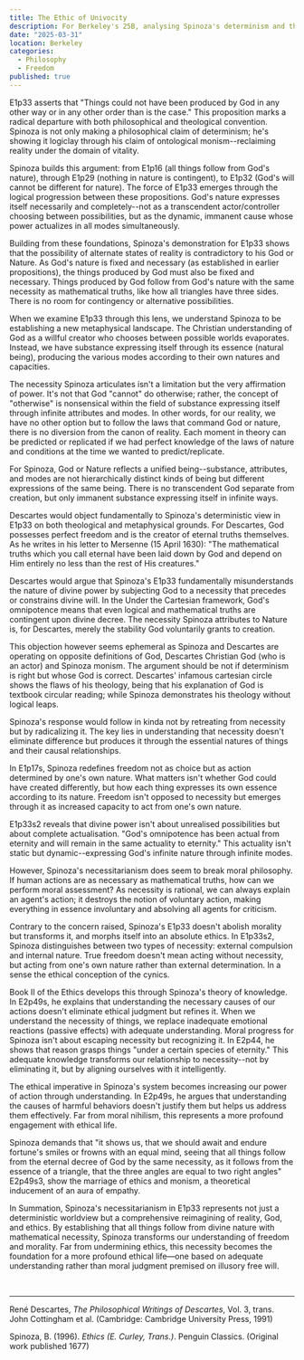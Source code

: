 ```yaml
---
title: The Ethic of Univocity
description: For Berkeley's 25B, analysing Spinoza's determinism and the aura of ethics under monism.
date: "2025-03-31"
location: Berkeley
categories:
  - Philosophy
  - Freedom
published: true
---
```


E1p33 asserts that "Things could not have been produced by God in any other way or in any other order than is the case." This proposition marks a radical departure with both philosophical and theological convention. Spinoza is not only making a philosophical claim of determinism; he's showing it logiclay through his claim of ontological monism--reclaiming reality under the domain of vitality.

Spinoza builds this argument: from E1p16 (all things follow from God's nature), through E1p29 (nothing in nature is contingent), to E1p32 (God's will cannot be different for nature). The force of E1p33 emerges through the logical progression between these propositions. God's nature expresses itself necessarily and completely--not as a transcendent actor/controller choosing between possibilities, but as the dynamic, immanent cause whose power actualizes in all modes simultaneously.

Building from these foundations, Spinoza's demonstration for E1p33 shows that the possibility of alternate states of reality is contradictory to his God or Nature. As God's nature is fixed and necessary (as established in earlier propositions), the things produced by God must also be fixed and necessary. Things produced by God follow from God's nature with the same necessity as mathematical truths, like how all triangles have three sides. There is no room for contingency or alternative possibilities.

When we examine E1p33 through this lens, we understand Spinoza to be establishing a new metaphysical landscape. The Christian understanding of God as a willful creator who chooses between possible worlds evaporates. Instead, we have substance expressing itself through its essence (natural being), producing the various modes according to their own natures and capacities.

The necessity Spinoza articulates isn't a limitation but the very affirmation of power. It's not that God "cannot" do otherwise; rather, the concept of "otherwise" is nonsensical within the field of substance expressing itself through infinite attributes and modes. In other words, for our reality, we have no other option but to follow the laws that command God or nature, there is no diversion from the canon of reality. Each moment in theory can be predicted or replicated if we had perfect knowledge of the laws of nature and conditions at the time we wanted to predict/replicate.

For Spinoza, God or Nature reflects a unified being--substance, attributes, and modes are not hierarchically distinct kinds of being but different expressions of the same being. There is no transcendent God separate from creation, but only immanent substance expressing itself in infinite ways.

Descartes would object fundamentally to Spinoza's deterministic view in E1p33 on both theological and metaphysical grounds. For Descartes, God possesses perfect freedom and is the creator of eternal truths themselves. As he writes in his letter to Mersenne (15 April 1630): "The mathematical truths which you call eternal have been laid down by God and depend on Him entirely no less than the rest of His creatures."

Descartes would argue that Spinoza's E1p33 fundamentally misunderstands the nature of divine power by subjecting God to a necessity that precedes or constrains divine will. In the Under the Cartesian framework, God's omnipotence means that even logical and mathematical truths are contingent upon divine decree. The necessity Spinoza attributes to Nature is, for Descartes, merely the stability God voluntarily grants to creation.

This objection however seems ephemeral as Spinoza and Descartes are operating on opposite definitions of God, Descartes Christian God (who is an actor) and Spinoza monism. The argument should be not if determinism is right but whose God is correct. Descartes' infamous cartesian circle shows the flaws of his theology, being that his explanation of God is textbook circular reading; while Spinoza demonstrates his theology without logical leaps.

Spinoza's response would follow in kinda not by retreating from necessity but by radicalizing it. The key lies in understanding that necessity doesn't eliminate difference but produces it through the essential natures of things and their causal relationships.

In E1p17s, Spinoza redefines freedom not as choice but as action determined by one's own nature. What matters isn't whether God could have created differently, but how each thing expresses its own essence according to its nature. Freedom isn't opposed to necessity but emerges through it as increased capacity to act from one's own nature.

E1p33s2 reveals that divine power isn't about unrealised possibilities but about complete actualisation. "God's omnipotence has been actual from eternity and will remain in the same actuality to eternity." This actuality isn't static but dynamic--expressing God's infinite nature through infinite modes.

However, Spinoza's necessitarianism does seem to break moral philosophy. If human actions are as necessary as mathematical truths, how can we perform moral assessment? As necessity is rational, we can always explain an agent's action; it destroys the notion of voluntary action, making everything in essence involuntary and absolving all agents for criticism.

Contrary to the concern raised, Spinoza's E1p33 doesn't abolish morality but transforms it, and morphs itself into an absolute ethics. In E1p33s2, Spinoza distinguishes between two types of necessity: external compulsion and internal nature. True freedom doesn't mean acting without necessity, but acting from one's own nature rather than external determination. In a sense the ethical conception of the cynics.

Book II of the Ethics develops this through Spinoza's theory of knowledge. In E2p49s, he explains that understanding the necessary causes of our actions doesn't eliminate ethical judgment but refines it. When we understand the necessity of things, we replace inadequate emotional reactions (passive effects) with adequate understanding. Moral progress for Spinoza isn't about escaping necessity but recognizing it. In E2p44, he shows that reason grasps things "under a certain species of eternity." This adequate knowledge transforms our relationship to necessity--not by eliminating it, but by aligning ourselves with it intelligently.

The ethical imperative in Spinoza's system becomes increasing our power of action through understanding. In E2p49s, he argues that understanding the causes of harmful behaviors doesn't justify them but helps us address them effectively. Far from moral nihilism, this represents a more profound engagement with ethical life.

Spinoza demands that "it shows us, that we should await and endure fortune's smiles or frowns with an equal mind, seeing that all things follow from the eternal decree of God by the same necessity, as it follows from the essence of a triangle, that the three angles are equal to two right angles" E2p49s3, show the marriage of ethics and monism, a theoretical inducement of an aura of empathy.

In Summation, Spinoza's necessitarianism in E1p33 represents not just a deterministic worldview but a comprehensive reimagining of reality, God, and ethics. By establishing that all things follow from divine nature with mathematical necessity, Spinoza transforms our understanding of freedom and morality. Far from undermining ethics, this necessity becomes the foundation for a more profound ethical life—one based on adequate understanding rather than moral judgment premised on illusory free will.

<br>
<hr>

René Descartes, _The Philosophical Writings of Descartes_, Vol. 3, trans. John Cottingham et al. (Cambridge: Cambridge University Press, 1991)

Spinoza, B. (1996). _Ethics (E. Curley, Trans.)_. Penguin Classics. (Original work published 1677)
